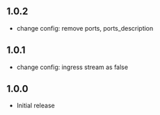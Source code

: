 <!-- https://developers.home-assistant.io/docs/add-ons/presentation#keeping-a-changelog -->

## 1.0.2

- change config: remove ports, ports_description

## 1.0.1

- change config: ingress stream as false

## 1.0.0

- Initial release